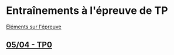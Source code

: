 # Entraînements à l'épreuve de TP #

[Eléments sur l'épreuve](https://agreg-info.org/files/2022/05/descriptionTP.pdf)

## [05/04 - TP0](04-05_TP0) ##
